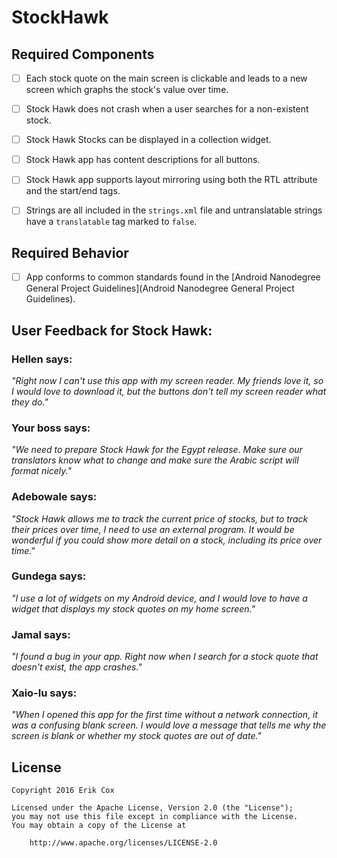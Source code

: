 # StockHawk

## Required Components

* [ ] Each stock quote on the main screen is clickable and leads to a new screen which graphs the stock's value over time.

* [ ] Stock Hawk does not crash when a user searches for a non-existent stock.

* [ ] Stock Hawk Stocks can be displayed in a collection widget.

* [ ] Stock Hawk app has content descriptions for all buttons.

* [ ] Stock Hawk app supports layout mirroring using both the RTL attribute and the start/end tags.

* [ ] Strings are all included in the `strings.xml` file and untranslatable strings have a `translatable` tag marked to `false`.

## Required Behavior

* [ ] App conforms to common standards found in the [Android Nanodegree General Project Guidelines](Android Nanodegree General Project Guidelines).

## User Feedback for Stock Hawk:
### Hellen says:
*"Right now I can't use this app with my screen reader. My friends love it, so I would love to download it, but the buttons don't tell my screen reader what they do."*

### Your boss says:
*"We need to prepare Stock Hawk for the Egypt release. Make sure our translators know what to change and make sure the Arabic script will format nicely."*

### Adebowale says:
*"Stock Hawk allows me to track the current price of stocks, but to track their prices over time, I need to use an external program. It would be wonderful if you could show more detail on a stock, including its price over time."*

### Gundega says:
*"I use a lot of widgets on my Android device, and I would love to have a widget that displays my stock quotes on my home screen."*

### Jamal says:
*"I found a bug in your app. Right now when I search for a stock quote that doesn't exist, the app crashes."*

### Xaio-lu says:
*"When I opened this app for the first time without a network connection, it was a confusing blank screen. I would love a message that tells me why the screen is blank or whether my stock quotes are out of date."*

## License

    Copyright 2016 Erik Cox

    Licensed under the Apache License, Version 2.0 (the "License");
    you may not use this file except in compliance with the License.
    You may obtain a copy of the License at

        http://www.apache.org/licenses/LICENSE-2.0

